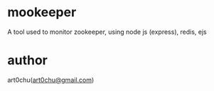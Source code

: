 mookeeper
=========

A tool used to monitor zookeeper, using node js (express), redis, ejs

author
=========
art0chu(art0chu@gmail.com)

